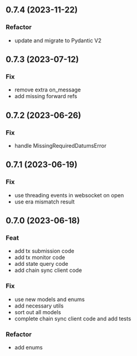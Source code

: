 ## 0.7.4 (2023-11-22)

### Refactor

- update and migrate to Pydantic V2

## 0.7.3 (2023-07-12)

### Fix

- remove extra on_message
- add missing forward refs

## 0.7.2 (2023-06-26)

### Fix

- handle MissingRequiredDatumsError

## 0.7.1 (2023-06-19)

### Fix

- use threading events in websocket on open
- use era mismatch result

## 0.7.0 (2023-06-18)

### Feat

- add tx submission code
- add tx monitor code
- add state query code
- add chain sync client code

### Fix

- use new models and enums
- add necessary utils
- sort out all models
- complete chain sync client code and add tests

### Refactor

- add enums
